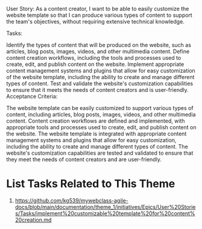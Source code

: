 User Story:
As a content creator, I want to be able to easily customize the website template so that I can produce various types of content to support the team's objectives, without requiring extensive technical knowledge.

Tasks:

Identify the types of content that will be produced on the website, such as articles, blog posts, images, videos, and other multimedia content.
Define content creation workflows, including the tools and processes used to create, edit, and publish content on the website.
Implement appropriate content management systems and plugins that allow for easy customization of the website template, including the ability to create and manage different types of content.
Test and validate the website's customization capabilities to ensure that it meets the needs of content creators and is user-friendly.
Acceptance Criteria:

The website template can be easily customized to support various types of content, including articles, blog posts, images, videos, and other multimedia content.
Content creation workflows are defined and implemented, with appropriate tools and processes used to create, edit, and publish content on the website.
The website template is integrated with appropriate content management systems and plugins that allow for easy customization, including the ability to create and manage different types of content.
The website's customization capabilities are tested and validated to ensure that they meet the needs of content creators and are user-friendly.
# List Tasks Related to This Theme
1.  https://github.com/kg539/mywebclass-agile-docs/blob/main/documentation/theme_1/initiatives/Epics/User%20Stories/Tasks/implement%20customizable%20template%20for%20content%20creation.md